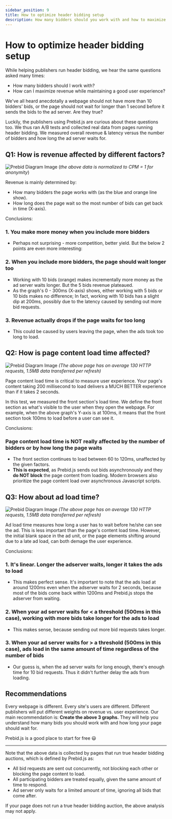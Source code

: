 ```yaml
---
sidebar_position: 9
title: How to optimize header bidding setup
description: How many bidders should you work with and how to maximize revenue while maintaining good user experience
---
```


# How to optimize header bidding setup

While helping publishers run header bidding, we hear the same questions asked many times:

* How many bidders should I work with?
* How can I maximize revenue while maintaining a good user experience?

We've all heard anecdotally a webpage should not have more than 10 bidders' bids, or the page should not wait for longer than 1 second before it sends the bids to the ad server. Are they true?

Luckily, the publishers using Prebid.js are curious about these questions too. We thus ran A/B tests and collected real data from pages running header bidding. We measured overall revenue & latency versus the number of bidders and how long the ad server waits for.

## Q1: How is revenue affected by different factors?

![Prebid Diagram Image](/images/overview/experiments/revenue.png)
(_the above data is normalized to CPM = 1 for anonymity_)

Revenue is mainly determined by:

* How many bidders the page works with (as the blue and orange line show).
* How long does the page wait so the most number of bids can get back in time (X-axis).

Conclusions:

### 1. You make more money when you include more bidders

* Perhaps not surprising - more competition, better yield. But the below 2 points are even more interesting:

### 2. When you include more bidders, the page should wait longer too

* Working with 10 bids (orange) makes incrementally more money as the ad server waits longer. But the 5 bids revenue plateaued.
* As the graph's 0 - 300ms (X-axis) shows, either working with 5 bids or 10 bids makes no difference; In fact, working with 10 bids has a slight dip at 200ms, possibly due to the latency caused by sending out more bid requests.

### 3. Revenue actually drops if the page waits for too long

* This could be caused by users leaving the page, when the ads took too long to load.

## Q2: How is page content load time affected?

![Prebid Diagram Image](/images/overview/experiments/page-load-time.png)
_(The above page has on average 130 HTTP requests, 1.5MB data transferred per refresh)_

Page content load time is critical to measure user experience. Your page's content taking 200 millisecond to load delivers a MUCH BETTER experience than if it takes 2 seconds.

In this test, we measured the front section's load time. We define the front section as what's visible to the user when they open the webpage. For example, when the above graph's Y-axis is at 100ms, it means that the front section took 100ms to load before a user can see it.

Conclusions:

### Page content load time is NOT really affected by the number of bidders or by how long the page waits

* The front section continues to load between 60 to 120ms, unaffected by the given factors.
* **This is expected**, as Prebid.js sends out bids asynchronously and they **do NOT block** the page content from loading. Modern browsers also prioritize the page content load over asynchronous Javascript scripts.

## Q3: How about ad load time?

![Prebid Diagram Image](/images/overview/experiments/ad-load-time.png)
_(The above page has on average 130 HTTP requests, 1.5MB data transferred per refresh)_

Ad load time measures how long a user has to wait before he/she can see the ad. This is less important than the page's content load time. However, the initial blank space in the ad unit, or the page elements shifting around due to a late ad load, can both demage the user experience.

Conclusions:

### 1. It's linear. Longer the adserver waits, longer it takes the ads to load

* This makes perfect sense. It's important to note that the ads load at around 1200ms even when the adserver waits for 2 seconds, because most of the bids come back within 1200ms and Prebid.js stops the adserver from waiting.

### 2. When your ad server waits for < a threshold (500ms in this case), working with more bids take longer for the ads to load

* This makes sense, because sending out more bid requests takes longer.

### 3. When your ad server waits for > a threshold (500ms in this case), ads load in the same amount of time regardless of the number of bids

* Our guess is, when the ad server waits for long enough, there's enough time for 10 bid requests. Thus it didn't further delay the ads from loading.

## Recommendations

Every webpage is different. Every site's users are different. Different publishers will put different weights on revenue vs. user experience. Our main recommendation is: **Create the above 3 graphs.** They will help you understand how many bids you should work with and how long your page should wait for.

Prebid.js is a good place to start for free 😃

---

Note that the above data is collected by pages that run true header bidding auctions, which is defined by Prebid.js as:

* All bid requests are sent out concurrently, not blocking each other or blocking the page content to load.
* All participating bidders are treated equally, given the same amount of time to respond.
* Ad server only waits for a limited amount of time, ignoring all bids that come after.

If your page does not run a true header bidding auction, the above analysis may not apply.
